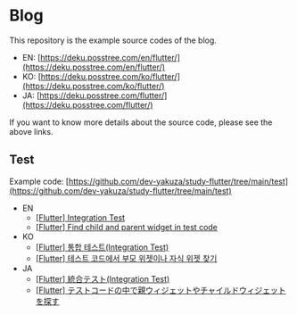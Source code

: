 # Blog

This repository is the example source codes of the blog.

- EN: [https://deku.posstree.com/en/flutter/](https://deku.posstree.com/en/flutter/)
- KO: [https://deku.posstree.com/ko/flutter/](https://deku.posstree.com/ko/flutter/)
- JA: [https://deku.posstree.com/flutter/](https://deku.posstree.com/flutter/)

If you want to know more details about the source code, please see the above links.

## Test

Example code: [https://github.com/dev-yakuza/study-flutter/tree/main/test](https://github.com/dev-yakuza/study-flutter/tree/main/test)

- EN
  - [[Flutter] Integration Test](https://deku.posstree.com/en/flutter/integration-test/)
  - [[Flutter] Find child and parent widget in test code](https://deku.posstree.com/en/flutter/test/find_child_and_parent_widget)
- KO
  - [[Flutter] 통합 테스트(Integration Test)](https://deku.posstree.com/ko/flutter/integration-test/)
  - [[Flutter] 테스트 코드에서 부모 위젯이나 자식 위젯 찾기](https://deku.posstree.com/ko/flutter/test/find_child_and_parent_widget)
- JA
  - [[Flutter] 統合テスト(Integration Test)](https://deku.posstree.com/flutter/integration-test/)
  - [[Flutter] テストコードの中で親ウィジェットやチャイルドウィジェットを探す](https://deku.posstree.com/flutter/test/find_child_and_parent_widget)
